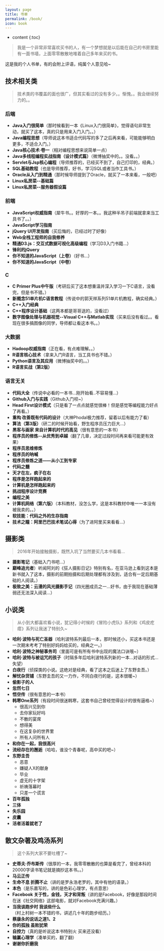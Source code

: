 ```yaml
---
layout: page
title: 书单
permalink: /book/
icon: book
---
```


* content
{:toc}

>我是一个非常非常喜欢买书的人，有一个梦想就是以后能在自己的书房里能有一面书墙，上面零零散散地堆着自己多年来买的书。

这是我的个人书单，有的会附上评语，纯属个人意见哈~

## 技术相关类

>技术类的书覆盖的面也很广，但其实看过的没有多少。。惭愧。。我会继续努力的。。

### 后端

- **Java入门很简单**（那时候看到一本《Linux入门很简单》，觉得语句非常生动，就买了这本，真的只是用来入门入门。。）
- **Java编程思想**（导师说这本书适合代码写的多了之后再来看，可能能够明白更多，不适合入门。）
- **Java核心技术·卷一**（相对编程思想来说简单一点）
- **Java多线程编程实战指南（设计模式篇）**（微博抽奖中的。。没看。。）
- **Servlet与Jsp核心编程**（导师推荐的，已经买不到了，自己打印的，经典。）
- **SQL基础教程**（也是导师推荐，好书，学习SQL或者当作工具书。）
- **Oracle从入门到精通**（那时候导师提到了Oracle，就买了一本来看，一般吧）
- **Linux私房菜--基础篇**
- **Linux私房菜--服务器假设篇**

### 前端

- **JavaScript权威指南**（犀牛书。。好厚的一本。。我这种半吊子前端就拿来当工具书了。。）
- **JavaScript学习指南**
- **jQuery UI开发指南**（买后悔的，已经过时了好像）
- **Web全栈工程师的自我修养**
- **精通D3.js：交互式数据可视化高级编程**（学习D3入门书籍...）
- **锋利的jQuery**
- **你不知道的JavaScript（上卷）**（好书...）
- **你不知道的JavaScript（中卷）**

### C

- **C Primer Plus中午版**（考研后买了这本想重温并深入学习一下C语言，没看完，但是书不错。）
- **新概念51单片机C语言教程**（传说中的郭天祥系列51单片机教程，确实经典。）
- **C++入门经典**
- **C++程序设计基础**（这两本都是哥哥送的，没看过）
- **数字图像处理与机器视觉--Visual C++与Matlab实现**（买来后没有看过。。看现在很多搞图像的同学，导师都让看这本书。。）

### 大数据

- **Hadoop权威指南**（正在看，有点难理解。。）
- **R语言核心技术**（拿来入门R语言，当工具书也不错。）
- **Python语言及其应用**（微博抽奖中的。。）
- **R语言实战（第2版）**

### 语言无关

- **代码大全**（传说中必看的一本书...刚开始看..不容易懂...）
- **Github入门与实践**（Github入门呗~）
- **Head First设计模式**（只是看了一点点就感觉很棒！但是感觉等编程能力好点了再看。）
- **重构 改善既有代码的设计**（大神Phodal极力推荐，留着以后有能力了看）
- **算法（第3版）**（研二的时候开始看，野生程序员压力巨大...）
- **黑客与画家 来自计算机时代的高见**（很有意思的一本书）
- **程序员的修炼--从优秀到卓越**（翻了几章，决定过段时间再来看可能更有效果）
- **程序员思维修炼**
- **程序员的呐喊**
- **程序员修炼之道——从小工到专家**
- **代码之髓**
- **天才在左，疯子在右**
- **程序是怎样跑起来的**
- **计算机是怎样跑起来的**
- **挑战程序设计竞赛**
- **编程之美**
- **计算机网络（第六版）**（本科教材，没怎么学，这是本科教材中唯一一本没有被我卖的。。）
- **软技能：代码之外的生存指南**
- **技术之瞳：阿里巴巴技术笔试心得**（为了进阿里买来看看...）

## 摄影类

> 2016年开始接触摄影，既然入坑了当然要买几本书看看...

- **摄影笔记**（基础入门书吧...）
- **巅峰追光者**）听闻阿刘的《狂人摄影日记》特别有名，在亚马逊上看到这本是新书就入了这本，摄影的前期拍摄和后期处理都有涉及到，适合有一定后期基础的人阅读。）
- **极致之美：云漫的风光摄影手记**（四光圈成员之一...好书，由于我现在基础薄弱还无法深入阅读...）

## 小说类

>从小到大都喜欢看小说，犹记得小时候的《冒险小虎队》系列和《鸡皮疙瘩》系列让我迷了特别久~

- **哈利·波特与死亡圣器**（哈利波特系列最后一本，那时候还小，买这本书还是一次期末考考了特别好妈妈给买的，经典之一。）
- **哈利·波特之神秘事务司**（里面可是有所有书中出现的魔法口诀哦~）
-  **哈利·波特与被诅咒的孩子**（时隔多年后哈利波特系列新的一本...对话的形式...失望）
- **白夜行**（侦探类的小说。这绝对是经典，看了这本之后迷上了东野圭吾。）
- **解忧杂货铺**（东野圭吾的又一力作，不同白夜行的是，这本很暖~）
- **偷影子的人**
- **忽然七日**
- **悟空传**（很有意思的一本书）
- **韩寒One系列**（有段时间很迷韩寒，这套书自己曾经觉得设计的很有逼格~）
	- 很高兴见到你
	- 去你家玩好吗
	- 不散的宴席
	- 想得美
	- 在这复杂的世界里
	- 所有人问所有人
- **和你在一起，我很高兴**
- **流经存在的邂逅**（哈哈，谁没个青春呢，高中买的吧~）
- **东野圭吾**
	- 恶意
	- 嫌疑人X的献身
	- 毕业
	- 虚无的十字架
	- 祈祷落幕时
	- 只差一个谎言
- **百年孤独**
- **三体**
- **失乐园**
- **皮囊**
- **活者活着就老了**

##  散文杂著及鸡汤系列

>这个系列大家不要吐槽了~

- **史蒂夫·乔布斯传**（很厚的一本，我零零散散的也算是看完了，曾经本科的20000字读书笔记就是摘抄这本书。。）
- **马云正传**
- **生命不息 折腾不止**（讲的是罗永浩老罗的，其中有他的语录。）
- **本色**（是乐嘉写的，讲的是色彩心理学，有点意思）
- **Facebook 关于性，金钱，天才和背叛**（讲的是Facebook，好像是那段时间在迷《社交网络》这部电影，就对Facebook充满兴趣。）
- **当我谈跑步时 我谈些什么**（村上村树一本不错的书，讲述几十年的跑步经历。）
- **蔡康永的说话之道1、2**
- **你的孤独 虽败犹荣**
- **自控力**（真的是听说这本书特别火 买来还没看）
- **输赢心理学**（凑单买的，翻了翻）
- **谢谢你折磨我**



